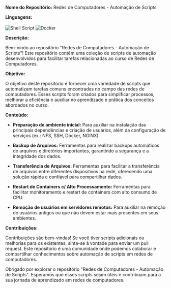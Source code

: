 **Nome do Repositório:** Redes de Computadores - Automação de Scripts

**Linguagens:**<br><br>
![Shell Script](https://img.shields.io/badge/shell_script-%23121011.svg?style=for-the-badge&logo=gnu-bash&logoColor=white)
![Docker](https://img.shields.io/badge/docker-257bd6?style=for-the-badge&logo=docker&logoColor=white)


**Descrição:**

Bem-vindo ao repositório "Redes de Computadores - Automação de Scripts"! Este repositório contém uma coleção de scripts de automação desenvolvidos para facilitar tarefas relacionadas ao curso de Redes de Computadores.

**Objetivo:**

O objetivo deste repositório é fornecer uma variedade de scripts que automatizam tarefas comuns encontradas no campo das redes de computadores. Esses scripts foram criados para simplificar processos, melhorar a eficiência e auxiliar no aprendizado e prática dos conceitos abordados no curso.

**Conteúdo:**

- **Preparação de ambiente inicial:** Para auxiliar na instalação das principais dependências e criação de usuários, além da configuração de serviços (ex.: NFS, SSH, Docker, NGINX)

- **Backup de Arquivos:** Ferramentas para realizar backups automáticos de arquivos e diretórios importantes, garantindo a segurança e a integridade dos dados.

- **Transferência de Arquivos:** Ferramentas para facilitar a transferência de arquivos entre diferentes dispositivos na rede, oferecendo uma solução rápida e confiável para compartilhar dados.

- **Restart de Containers c/ Alto Processamento:** Ferramentas para facilitar monitoramento e restart de containers com alto consumo de CPU.
  
- **Remoção de usuários em servidores remotos:** Para auxiliar na remoção de usuários antigos ou que não devem estar mais presentes em seus ambientes.

**Contribuições:**

Contribuições são bem-vindas! Se você tiver scripts adicionais ou melhorias para os existentes, sinta-se à vontade para enviar um pull request. Este repositório é uma comunidade onde podemos colaborar e compartilhar conhecimentos sobre automação de scripts em redes de computadores.

Obrigado por explorar o repositório "Redes de Computadores - Automação de Scripts". Esperamos que esses scripts sejam úteis e contribuam para a sua jornada de aprendizado em redes de computadores.
